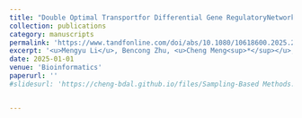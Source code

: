 ```yaml
---
title: "Double Optimal Transportfor Differential Gene RegulatoryNetwork Inference with Unpaired Samples"
collection: publications
category: manuscripts
permalink: 'https://www.tandfonline.com/doi/abs/10.1080/10618600.2025.2505732'
excerpt: '<u>Mengyu Li</u>, Bencong Zhu, <u>Cheng Meng<sup>*</sup></u>, Xiaodan Fan*</sup>'
date: 2025-01-01
venue: 'Bioinformatics'
paperurl: ''
#slidesurl: 'https://cheng-bdal.github.io/files/Sampling-Based Methods.pdf'


---
```


